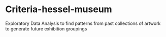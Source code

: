 # Criteria-hessel-museum
 Exploratory Data Analysis to find patterns from past collections of artwork to generate future exhibition groupings
